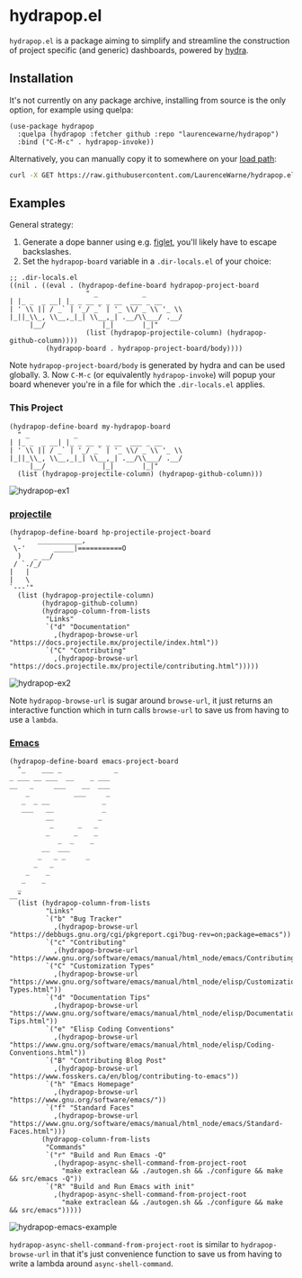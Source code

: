 # hydrapop.el

`hydrapop.el` is a package aiming to simplify and streamline the construction of project specific (and generic) dashboards, powered by [hydra](https://github.com/abo-abo/hydra/).

## Installation

It's not currently on any package archive, installing from source is the only option, for example using quelpa:

```elisp
(use-package hydrapop
  :quelpa (hydrapop :fetcher github :repo "laurencewarne/hydrapop")
  :bind ("C-M-c" . hydrapop-invoke))
```

Alternatively, you can manually copy it to somewhere on your [load path](https://www.emacswiki.org/emacs/LoadPath):

```bash
curl -X GET https://raw.githubusercontent.com/LaurenceWarne/hydrapop.el/master/hydrapop.el > /somewhere/on/your/load/path
```

## Examples

General strategy:
1. Generate a dope banner using e.g. [figlet](http://www.figlet.org/), you'll likely have to escape backslashes.
2. Set the `hydrapop-board` variable in a `.dir-locals.el` of your choice:
```elisp
;; .dir-locals.el
((nil . ((eval . (hydrapop-define-board hydrapop-project-board
		           " _           _                         
| |_ _  _ __| |_ _ __ _ _ __  ___ _ __ 
| ' \\ || / _` | '_/ _` | '_ \\/ _ \\ '_ \\
|_||_\\_, \\__,_|_| \\__,_| .__/\\___/ .__/
     |__/              |_|       |_|"
		           (list (hydrapop-projectile-column) (hydrapop-github-column))))
	     (hydrapop-board . hydrapop-project-board/body))))
```

Note `hydrapop-project-board/body` is generated by hydra and can be used globally.
3. Now `C-M-c` (or equivalently `hydrapop-invoke`) will popup your board whenever you're in a file for which the `.dir-locals.el` applies.

### This Project

```elisp
(hydrapop-define-board my-hydrapop-board
  " _           _                         
| |_ _  _ __| |_ _ __ _ _ __  ___ _ __ 
| ' \\ || / _` | '_/ _` | '_ \\/ _ \\ '_ \\
|_||_\\_, \\__,_|_| \\__,_| .__/\\___/ .__/
     |__/              |_|       |_|"
  (list (hydrapop-projectile-column) (hydrapop-github-column)))
```

![hydrapop-ex1](https://user-images.githubusercontent.com/17688577/193296424-fc5a0c54-b26f-4efe-9569-0d2b6f1e91aa.png)

### [projectile](https://github.com/bbatsov/projectile)

```elisp
(hydrapop-define-board hp-projectile-project-board
  "    ___________,
 \-'       _____|===========O
  )   _ __/
 / `./_/
|   |      
|   \         
`---'"
  (list (hydrapop-projectile-column)
        (hydrapop-github-column)
        (hydrapop-column-from-lists
         "Links"
         `("d" "Documentation"
           ,(hydrapop-browse-url "https://docs.projectile.mx/projectile/index.html"))
         `("C" "Contributing"
           ,(hydrapop-browse-url "https://docs.projectile.mx/projectile/contributing.html")))))
```

![hydrapop-ex2](https://user-images.githubusercontent.com/17688577/198323080-379a0a9a-9389-46d8-936f-e764c04e72ab.png)

Note `hydrapop-browse-url` is sugar around `browse-url`, it just returns an interactive function which in turn calls `browse-url` to save us from having to use a `lambda`.

### [Emacs](https://git.savannah.gnu.org/cgit/emacs.git)

```elisp
(hydrapop-define-board emacs-project-board
  "_    ___ _             _
_ ___ __ ___  __    _ ___
__   _     ___    __  ___
    _           ___     _
   _  _ __             _
   ___   __            _
         __           _
          _      _   _
         _      _    _
            _  _    _
        __  ___
       _   _ _     _
      _   _
    _    _
   _    _
  _
__"
  (list (hydrapop-column-from-lists
         "Links"
         `("b" "Bug Tracker"
           ,(hydrapop-browse-url "https://debbugs.gnu.org/cgi/pkgreport.cgi?bug-rev=on;package=emacs"))
         `("c" "Contributing"
           ,(hydrapop-browse-url "https://www.gnu.org/software/emacs/manual/html_node/emacs/Contributing.html"))
         `("C" "Customization Types"
           ,(hydrapop-browse-url "https://www.gnu.org/software/emacs/manual/html_node/elisp/Customization-Types.html"))
         `("d" "Documentation Tips"
           ,(hydrapop-browse-url "https://www.gnu.org/software/emacs/manual/html_node/elisp/Documentation-Tips.html"))
         `("e" "Elisp Coding Conventions"
           ,(hydrapop-browse-url "https://www.gnu.org/software/emacs/manual/html_node/elisp/Coding-Conventions.html"))
         `("B" "Contributing Blog Post"
           ,(hydrapop-browse-url "https://www.fosskers.ca/en/blog/contributing-to-emacs"))
         `("h" "Emacs Homepage"
           ,(hydrapop-browse-url "https://www.gnu.org/software/emacs/"))
         `("f" "Standard Faces"
           ,(hydrapop-browse-url "https://www.gnu.org/software/emacs/manual/html_node/emacs/Standard-Faces.html")))
        (hydrapop-column-from-lists
         "Commands"
         `("r" "Build and Run Emacs -Q"
           ,(hydrapop-async-shell-command-from-project-root
             "make extraclean && ./autogen.sh && ./configure && make && src/emacs -Q"))
         `("R" "Build and Run Emacs with init"
           ,(hydrapop-async-shell-command-from-project-root
             "make extraclean && ./autogen.sh && ./configure && make && src/emacs")))))
```

![hydrapop-emacs-example](https://user-images.githubusercontent.com/17688577/202437822-8e4aadf4-3d17-4cbd-b539-b720e4b99f16.png)

`hydrapop-async-shell-command-from-project-root` is similar to `hydrapop-browse-url` in that it's just convenience function to save us from having to write a lambda around `async-shell-command`.
